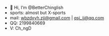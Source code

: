- 👋 Hi, I’m @BetterChinglish
- sports: almost but X-sports
- mail: wbzdxyh.zjj@gmail.com | qsj_jj@qq.com
- QQ: 2199840669
- V: Ch_ngD    


